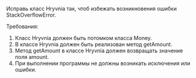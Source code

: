 
Исправь класс Hryvnia так, чтоб избежать возникновения ошибки StackOverflowError.


Требования:
1.	Класс Hryvnia должен быть потомком класса Money.
2.	В классе Hryvnia должен быть реализован метод getAmount.
3.	Метод getAmount в классе Hryvnia должен возвращать значение поля amount.
4.	При выполнении программы не должны возникать исключения или ошибки.


